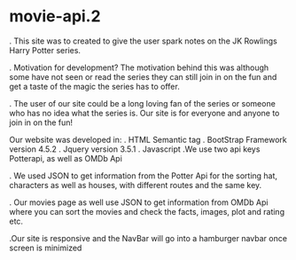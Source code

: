 # movie-api.2
.  This site was to created to give the user spark notes on the JK Rowlings Harry Potter series. 

.  Motivation for development? 
The motivation behind this was although some have not seen or read the series they can still join in on the fun and get a taste of the magic the series has to offer.

. The user of our site could be a long loving fan of the series or someone who has no idea what the series is. Our site is for everyone and anyone to join in on the fun!

Our website was developed in:
. HTML Semantic tag
. BootStrap Framework version 4.5.2
. Jquery version 3.5.1
. Javascript
.We use two api keys Potterapi, as well as OMDb Api

. We used JSON to get information from the Potter Api for the sorting hat, characters as well as  houses, with different routes and the same key.

. Our movies page as well use JSON to get information from OMDb Api where you can sort the movies and check the facts, images, plot and rating etc.

.Our site is responsive and the NavBar will go into a hamburger navbar once screen is minimized
